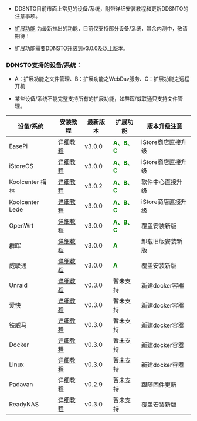 
* DDSNTO目前市面上常见的设备/系统，附带详细安装教程和更新DDSNTO的注意事项。

* [扩展功能](/zh/guide/ddnsto/ddnstofile.html) 为最新推出的功能，目前仅支持部分设备/系统，其余内测中，敬请期待！

* 扩展功能需要DDNSTO升级到v3.0.0及以上版本。

### DDNSTO支持的设备/系统：

* A：扩展功能之文件管理、B：扩展功能之WebDav服务、C：扩展功能之远程开机

* 某些设备/系统不能完整支持所有的扩展功能，如群晖/威联通只支持文件管理。

| 设备/系统 | 安装教程 | 最新版本 | 扩展功能 | 版本升级注意 |
|-|-|-|-|-|
|EasePi| [详细教程](/zh/guide/ddnsto/koolshare_merlin.html#_1-easepi) | v3.0.0 | **<font color=#008000 >A、B、C</font>** | iStore商店直接升级 |
|iStoreOS| [详细教程](/zh/guide/ddnsto/koolshare_merlin.html#_2-istoreos) | v3.0.0 | **<font color=#008000 >A、B、C</font>** | iStore商店直接升级 |
|Koolcenter 梅林| [详细教程](/zh/guide/ddnsto/koolshare_merlin.html#_3-ks梅林固件) | v3.0.2 | **<font color=#008000 >A、B、C</font>** | 软件中心直接升级 |
|Koolcenter Lede| [详细教程](/zh/guide/ddnsto/koolshare_merlin.html#_4-ks-lede固件) | v3.0.0 | **<font color=#008000 >A、B、C</font>** | iStore商店直接升级 |
|OpenWrt| [详细教程](/zh/guide/ddnsto/koolshare_merlin.html#_5-openwrt固件) | v3.0.0 | **<font color=#008000 >A、B、C</font>** | 覆盖安装新版 |
|群晖| [详细教程](/zh/guide/ddnsto/koolshare_merlin.html#_6-群晖固件) | v3.0.0 | **<font color=#008000 >A</font>** | 卸载旧版安装新版 |
|威联通| [详细教程](/zh/guide/ddnsto/koolshare_merlin.html#_7-威联通) | v3.0.0 | **<font color=#008000 >A</font>** | 覆盖安装新版 |
|Unraid| [详细教程](/zh/guide/ddnsto/koolshare_merlin.html#_8-unraid-爱快-铁威马-docker) | v0.3.0 | 暂未支持 | 新建docker容器 |
|爱快| [详细教程](/zh/guide/ddnsto/koolshare_merlin.html#_8-unraid-爱快-铁威马-docker) | v0.3.0 | 暂未支持 | 新建docker容器 |
|铁威马| [详细教程](/zh/guide/ddnsto/koolshare_merlin.html#_8-unraid-爱快-铁威马-docker) | v0.3.0 | 暂未支持 | 新建docker容器 |
|Docker| [详细教程](/zh/guide/ddnsto/koolshare_merlin.html#_8-unraid-爱快-铁威马-docker) | v0.3.0 | 暂未支持 | 新建docker容器 |
|Linux| [详细教程](/zh/guide/ddnsto/koolshare_merlin.html#_8-unraid-爱快-铁威马-docker) | v0.3.0 | 暂未支持 | 新建docker容器 |
|Padavan| [详细教程](/zh/guide/ddnsto/koolshare_merlin.html#_9-老毛子padavan) | v0.2.9 | 暂未支持 | 跟随固件更新 |
|ReadyNAS| [详细教程](/zh/guide/ddnsto/koolshare_merlin.html#_10-readynas) | v0.3.0 | 暂未支持 | 覆盖安装新版 |
